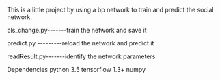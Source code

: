 This is a little project by using a bp network to train and predict the social network.

cls_change.py-------train the network and save it

predict.py ---------reload the network and predict it

readResult.py-------identify the network parameters


Dependencies
python 3.5
tensorflow 1.3+ 
numpy